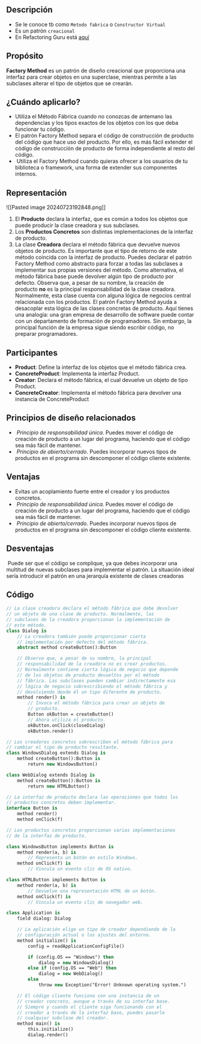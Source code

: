 ## Descripción
- Se le conoce tb como `Metodo fabrica` o `Constructor Virtual`
- Es un patrón `creacional`
- En Refactoring Guru está [aquí](./RefactoringGuru/Factory-Method.mhtml)

## Propósito
**Factory Method** es un patrón de diseño creacional que proporciona una interfaz para crear objetos en una superclase, mientras permite a las subclases alterar el tipo de objetos que se crearán.

## ¿Cuándo aplicarlo?

- Utiliza el Método Fábrica cuando no conozcas de antemano las dependencias y los tipos exactos de los objetos con los que deba funcionar tu código.
- El patrón Factory Method separa el código de construcción de producto del código que hace uso del producto. Por ello, es más fácil extender el código de construcción de producto de forma independiente al resto del código.
-  Utiliza el Factory Method cuando quieras ofrecer a los usuarios de tu biblioteca o framework, una forma de extender sus componentes internos.
## Representación
![[Pasted image 20240723192848.png]]

1. El **Producto** declara la interfaz, que es común a todos los objetos que puede producir la clase creadora y sus subclases.
2. Los **Productos Concretos** son distintas implementaciones de la interfaz de producto.
3. La clase **Creadora** declara el método fábrica que devuelve nuevos objetos de producto. Es importante que el tipo de retorno de este método coincida con la interfaz de producto. Puedes declarar el patrón Factory Method como abstracto para forzar a todas las subclases a implementar sus propias versiones del método. Como alternativa, el método fábrica base puede devolver algún tipo de producto por defecto. Observa que, a pesar de su nombre, la creación de producto **no** es la principal responsabilidad de la clase creadora. Normalmente, esta clase cuenta con alguna lógica de negocios central relacionada con los productos. El patrón Factory Method ayuda a desacoplar esta lógica de las clases concretas de producto. Aquí tienes una analogía: una gran empresa de desarrollo de software puede contar con un departamento de formación de programadores. Sin embargo, la principal función de la empresa sigue siendo escribir código, no preparar programadores.

## Participantes

- **Product**: Define la interfaz de los objetos que el método fábrica crea.
- **ConcreteProduct**: Implementa la interfaz Product.
- **Creator**: Declara el método fábrica, el cual devuelve un objeto de tipo Product.
- **ConcreteCreator**: Implementa el método fábrica para devolver una instancia de ConcreteProduct
## Principios de diseño relacionados

-  _Principio de responsabilidad única_. Puedes mover el código de creación de producto a un lugar del programa, haciendo que el código sea más fácil de mantener.
-  _Principio de abierto/cerrado_. Puedes incorporar nuevos tipos de productos en el programa sin descomponer el código cliente existente.

## Ventajas

- Evitas un acoplamiento fuerte entre el creador y los productos concretos.
-  _Principio de responsabilidad única_. Puedes mover el código de creación de producto a un lugar del programa, haciendo que el código sea más fácil de mantener.
-  _Principio de abierto/cerrado_. Puedes incorporar nuevos tipos de productos en el programa sin descomponer el código cliente existente.
## Desventajas

 Puede ser que el código se complique, ya que debes incorporar una multitud de nuevas subclases para implementar el patrón. La situación ideal sería introducir el patrón en una jerarquía existente de clases creadoras
## Código
``` pascal
// La clase creadora declara el método fábrica que debe devolver
// un objeto de una clase de producto. Normalmente, las
// subclases de la creadora proporcionan la implementación de
// este método.
class Dialog is
    // La creadora también puede proporcionar cierta
    // implementación por defecto del método fábrica.
    abstract method createButton():Button

    // Observa que, a pesar de su nombre, la principal
    // responsabilidad de la creadora no es crear productos.
    // Normalmente contiene cierta lógica de negocio que depende
    // de los objetos de producto devueltos por el método
    // fábrica. Las subclases pueden cambiar indirectamente esa
    // lógica de negocio sobrescribiendo el método fábrica y
    // devolviendo desde él un tipo diferente de producto.
    method render() is
        // Invoca el método fábrica para crear un objeto de
        // producto.
        Button okButton = createButton()
        // Ahora utiliza el producto.
        okButton.onClick(closeDialog)
        okButton.render()

// Los creadores concretos sobrescriben el método fábrica para
// cambiar el tipo de producto resultante.
class WindowsDialog extends Dialog is
    method createButton():Button is
        return new WindowsButton()

class WebDialog extends Dialog is
    method createButton():Button is
        return new HTMLButton()

// La interfaz de producto declara las operaciones que todos los
// productos concretos deben implementar.
interface Button is
    method render()
    method onClick(f)

// Los productos concretos proporcionan varias implementaciones
// de la interfaz de producto.

class WindowsButton implements Button is
    method render(a, b) is
        // Representa un botón en estilo Windows.
    method onClick(f) is
        // Vincula un evento clic de OS nativo.

class HTMLButton implements Button is
    method render(a, b) is
        // Devuelve una representación HTML de un botón.
    method onClick(f) is
        // Vincula un evento clic de navegador web.

class Application is
    field dialog: Dialog

    // La aplicación elige un tipo de creador dependiendo de la
    // configuración actual o los ajustes del entorno.
    method initialize() is
        config = readApplicationConfigFile()

        if (config.OS == "Windows") then
            dialog = new WindowsDialog()
        else if (config.OS == "Web") then
            dialog = new WebDialog()
        else
            throw new Exception("Error! Unknown operating system.")

    // El código cliente funciona con una instancia de un
    // creador concreto, aunque a través de su interfaz base.
    // Siempre y cuando el cliente siga funcionando con el
    // creador a través de la interfaz base, puedes pasarle
    // cualquier subclase del creador.
    method main() is
        this.initialize()
        dialog.render()
```